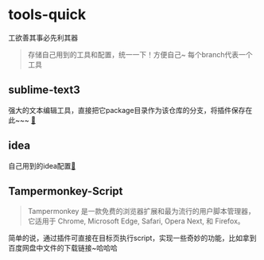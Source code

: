 # tools-quick
工欲善其事必先利其器

> 存储自己用到的工具和配置，统一一下！方便自己~ 每个branch代表一个工具

## sublime-text3 
强大的文本编辑工具，直接把它package目录作为该仓库的分支，将插件保存在此~~~ [:link:](https://github.com/vector4wang/tools-quick/tree/sublime-text3)
 
## idea
自己用到的idea配置[:link:](https://github.com/vector4wang/tools-quick/tree/idea)

## Tampermonkey-Script

> Tampermonkey 是一款免费的浏览器扩展和最为流行的用户脚本管理器，它适用于 Chrome, Microsoft Edge, Safari, Opera Next, 和 Firefox。 

简单的说，通过插件可直接在目标页执行script，实现一些奇妙的功能，比如拿到百度网盘中文件的下载链接~哈哈哈
